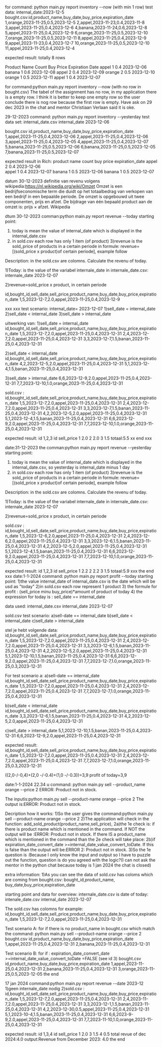for command: python main.py report inventory --now (with min 1 row)
test data:
internal_date:2023-12-5
bought.csv:id,product_name,buy_date,buy_price,expiration_date
1,orange,2023-11-25,0.5,2023-12-5
2,appel,2023-11-23,0.4,2023-11-8
3,appel,2023-11-25,0.4,2023-12-6
4,banana,2023-11-24,0.6,2023-12-8
5,appel,2023-11-25,0.4,2023-12-9
6,orange,2023-11-25,0.5,2023-12-10
7,orange,2023-11-25,0.5,2023-12-11
8,appel,2023-11-25,0.4,2023-12-9
9,appel,2023-11-23,0.4,2023-12-7
10,orange,2023-11-25,0.5,2023-12-10
11,appel,2023-11-25,0.4,2023-12-4

expected result: totally 8 rows

Product Name Count Buy Price Expiration Date
appel        1     0.4       2023-12-06 
banana       1     0.6       2023-12-08
appel        2     0.4       2023-12-09
orange       2     0.5       2023-12-10
orange       1     0.5       2023-12-11
appel        1     0.4       2023-12-07

for command:python main.py report inventory --now (with no row in bought.csv)
The tabel of the assignment has no row, in my application there is a empty row.
I think it is better to keep one empty row so the user conclude there is nog row 
because the first row is empty. Have ask on 29 dec 2023 in the chat and mentor Christiaan Verlaan
said it is oke.

29-12-2023
command: python main.py report inventory --yesterday
test data set:
internal_date.csv
internal_date
2023-12-06

bought.csv
id,product_name,buy_date,buy_price,expiration_date
1,appel,2023-11-25,0.4,2023-12-06
2,appel,2023-11-25,0.4,2023-12-06
3,appel,2023-11-25,0.4,2023-12-05
4,appel,2023-11-25,0.4,2023-12-07
5,banana,2023-11-25,0.5,2023-12-06
6,banana,2023-11-25,0.5,2023-12-05
7,banana,2023-11-25,0.5,2023-12-07

expected result in Rich:
product name count buy price expiration_date
appel         2     0.4      2023-12-06  
appel         1     0.4      2023-12-07 
banana        1     0.5      2023-12-06
banana        1     0.5      2023-12-07


datum 30-12-2023
definitie van revenu volgens wikipedia:https://nl.wikipedia.org/wiki/Omzet
Omzet is een bedrijfseconomische term die duidt op het totaalbedrag van verkopen van een bedrijf in een bepaalde periode. De omzet is opgebouwd uit twee componenten, prijs en afzet. De bijdrage van één bepaald product aan de omzet is: prijs × afzet. Wikipedia

dtum 30-12-2023
comman:python main.py report revenue --today
starting point:
1) today is mean the value of internal_date which is displayed in the internal_date.csv
2) in sold.csv each row has only 1 item (of product)
3)revenue is the sold_price of products in a certain periode in formule:
revenue=[(sold_price x product)of certain periode], example follow


Description: in the sold.csv are colomns. Calculate the revenu of today. 

1)Today: is the value of the variabel internale_date in internale_date.csv:
internale_date 
2023-12-07

2)revenue=sold_price x product, in certain periode

id,bought_id,sell_date,sell_price,product_name,buy_date,buy_price,expiration_date
1,5,2023-12-7,2.0,appel,2023-11-25,0.4,2023-12-9

xxx xxx
test scenario:
internal_date= 2023-12-07
1)sell_date = internal_date
2)sell_date < internal_date
3)sell_date > internal_date

uitwerking van:
1)sell_date = internal_date
id,bought_id,sell_date,sell_price,product_name,buy_date,buy_price,expiration_date
1,5,2023-12-7,2.0,appel,2023-11-25,0.4,2023-12-31
2,4,2023-12-7,2.0,appel,2023-11-25,0.4,2023-12-31
3,3,2023-12-7,1.5,banan,2023-11-25,0.4,2023-12-31

2)sell_date < internal_date
id,bought_id,sell_date,sell_price,product_name,buy_date,buy_price,expiration_date
4,2,2023-12-5,2.0,appel,2023-11-25,0.4,2023-12-31
5,1,2023-12-4,1.5,banan,2023-11-25,0.4,2023-12-31

3)sell_date > internal_date
6,6,2023-12-9,2.0,appel,2023-11-25,0.4,2023-12-31
7,7,2023-12-10,1.0,orange,2023-11-25,0.4,2023-12-31

sold.csv :
id,bought_id,sell_date,sell_price,product_name,buy_date,buy_price,expiration_date
1,5,2023-12-7,2.0,appel,2023-11-25,0.4,2023-12-31
2,4,2023-12-7,2.0,appel,2023-11-25,0.4,2023-12-31
3,3,2023-12-7,1.5,banan,2023-11-25,0.4,2023-12-31
4,2,2023-12-5,2.0,appel,2023-11-25,0.4,2023-12-31
5,1,2023-12-4,1.5,banan,2023-11-25,0.4,2023-12-31
6,6,2023-12-9,2.0,appel,2023-11-25,0.4,2023-12-31
7,7,2023-12-10,1.0,orange,2023-11-25,0.4,2023-12-31

expected result:
id 1,2,3
id sell_price
1  2.0
2  2.0
3  1.5
totaal:5.5
xx end xxx

date:31-12-2023
the comman:python main.py report revenue --yesterday
starting point:
1) today is mean the value of internal_date which is displayed in the internal_date.csv,
so yesterday is internal_date minus 1 day
2) in sold.csv each row has only 1 item (of product)
3)revenue is the sold_price of products in a certain periode in formule:
revenue=[(sold_price x product)of certain periode], example follow


Description: in the sold.csv are colomns. Calculate the revenu of today. 

1)Today: is the value of the variabel internale_date in internale_date.csv:
internale_date 
2023-12-07

2)revenue=sold_price x product, in certain periode

sold.csv :
id,bought_id,sell_date,sell_price,product_name,buy_date,buy_price,expiration_date
1,5,2023-12-6,2.0,appel,2023-11-25,0.4,2023-12-31
2,4,2023-12-6,2.0,appel,2023-11-25,0.4,2023-12-31
3,3,2023-12-6,1.5,banan,2023-11-25,0.4,2023-12-31
4,2,2023-12-5,2.0,appel,2023-11-25,0.4,2023-12-31
5,1,2023-12-4,1.5,banan,2023-11-25,0.4,2023-12-31
6,6,2023-12-9,2.0,appel,2023-11-25,0.4,2023-12-31
7,7,2023-12-10,1.0,orange,2023-11-25,0.4,2023-12-31

expected result:
id 1,2,3
id sell_price
1  2.2
2  2.2
3  1.5
totaal:5.9
xxx the end xxx
date:1-1-2024
 command: python main.py report profit --today
starting point:
1)the value internal_date of internal_date.csv is the date which will be usd as "today"
2)in sold.csv each row represent 1 product
3) the formule for profit : (sell_price minu buy_price)*amount of product of today
4) the expression for today is : sell_date == internal_date

data used:
internal_date.csv
internal_date
2023-12-07

sold.csv
test scenario:
a)sell-date == internal_date
b)sell_date < internal_date
c)sell_date > internal_date

stel je hebt volgende data:
id,bought_id,sell_date,sell_price,product_name,buy_date,buy_price,expiration_date
1,5,2023-12-7,2.0,appel,2023-11-25,0.4,2023-12-31
2,4,2023-12-7,2.0,appel,2023-11-25,0.4,2023-12-31
3,3,2023-12-6,1.5,banan,2023-11-25,0.4,2023-12-31
4,2,2023-12-5,2.0,appel,2023-11-25,0.4,2023-12-31
5,1,2023-12-10,1.5,banan,2023-11-25,0.4,2023-12-31
6,6,2023-12-9,2.0,appel,2023-11-25,0.4,2023-12-31
7,7,2023-12-7,1.0,orange,2023-11-25,0.3,2023-12-31

For test scenario a:
a)sell-date == internal_date
id,bought_id,sell_date,sell_price,product_name,buy_date,buy_price,expiration_date
1,5,2023-12-7,2.0,appel,2023-11-25,0.4,2023-12-31
2,4,2023-12-7,2.0,appel,2023-11-25,0.4,2023-12-31
7,7,2023-12-7,1.0,orange,2023-11-25,0.4,2023-12-31

b)sell_date < internal_date
id,bought_id,sell_date,sell_price,product_name,buy_date,buy_price,expiration_date
3,3,2023-12-6,1.5,banan,2023-11-25,0.4,2023-12-31
4,2,2023-12-5,2.0,appel,2023-11-25,0.4,2023-12-31

c)sell_date > internal_date
5,1,2023-12-10,1.5,banan,2023-11-25,0.4,2023-12-31
6,6,2023-12-9,2.0,appel,2023-11-25,0.4,2023-12-31

expected result:
id,bought_id,sell_date,sell_price,product_name,buy_date,buy_price,expiration_date
1,5,2023-12-7,2.0,appel,2023-11-25,0.4,2023-12-31
2,4,2023-12-7,2.0,appel,2023-11-25,0.4,2023-12-31
7,7,2023-12-7,1.0,orange,2023-11-25,0.3,2023-12-31

((2,0-/-0,4)+(2,0 -/-0.4)+(1,0 -/-0.3))=3,9
profit of today=3,9

date:1-1-2024 22.34 u
command: python main.py sell --product_name orange --price 2
ERROR: Product not in stock.

The inputis:python main.py sell --product-name orange --price 2
The output is:ERROR: Product not in stock.

Decription how it works:
1)So the user gives the command:python main.py sell --product-name orange --price 2
2)The application will check in the function: add_sold_product(product_name,sell_price), 2a)the 1e check is: if there is product name which is mentioned in the command. If NOT the output will be :ERROR: Product not in stock. If there IS a product_name which is mentioned in the command than the 2e check will take place:
2b)if expiration_date_convert_date >=internal_date_value_convert_toDate. If this is false than the output will be:ERROR 2: Product not in stock.
3)So the 1e question is :Because I only know the input and output so I have to puzzle out the function, question is do you agreed with the logic?(I can not ask the mentor in the python chat because today is 1 jan 2024 the chat is closed)

extra information:
1)As you can see the data of sold.csv has coloms which are coming from bought.csv: bought_id,product_name, buy_date,buy_price,expiration_date


starting point and data for overview:
internale_date.csv is date of today:
intenale_date.csv
internal_date
2023-12-07

The sold.csv has colomns for example:
id,bought_id,sell_date,sell_price,product_name,buy_date,buy_price,expiration_date
1,5,2023-12-7,2.0,appel,2023-11-25,0.4,2023-12-31


Test scenario A: for if there is no product_name in bought.csv which match the command:  python main.py sell --product-name orange --price 2
bought.csv
id,product_name,buy_date,buy_price,expiration_date
1,appel,2023-11-25,0.4,2023-12-31
2,banana,2023-11-25,0.4,2023-12-31

Test scenario B: for if : expiration_date_convert_date >=internal_date_value_convert_toDate =FALSE (see id 3)
bought.csv
id,product_name,buy_date,buy_price,expiration_date
1,appel,2023-11-25,0.4,2023-12-31
2,banana,2023-11-25,0.4,2023-12-31
3,orange,2023-11-25,0.5,2023-12-05
the end

17 jan 2024
command:python main.py report revenue --date 2023-12
1)geen internale_date nodig
2)sold.csv :
id,bought_id,sell_date,sell_price,product_name,buy_date,buy_price,expiration_date
1,5,2023-12-7,2.0,appel,2023-11-25,0.4,2023-12-31
2,4,2023-11-7,2.0,appel,2023-11-25,0.4,2023-12-31
3,3,2023-12-1,1.5,banan,2023-11-25,0.4,2023-12-31
4,2,2023-12-30,0.5,appel,2023-11-25,0.4,2023-12-31
5,1,2023-10-4,1.5,banan,2023-11-25,0.4,2023-12-31
6,6,2023-9-9,2.0,appel,2023-11-25,0.4,2023-12-31
7,7,2023-11-10,1.0,orange,2023-11-25,0.4,2023-12-31

expected result:
id 1,3,4
id sell_price
1  2.0
3  1.5
4  0.5
total revue of dec 2024:4.0
output:Revenue from December 2023: 4.0
the end